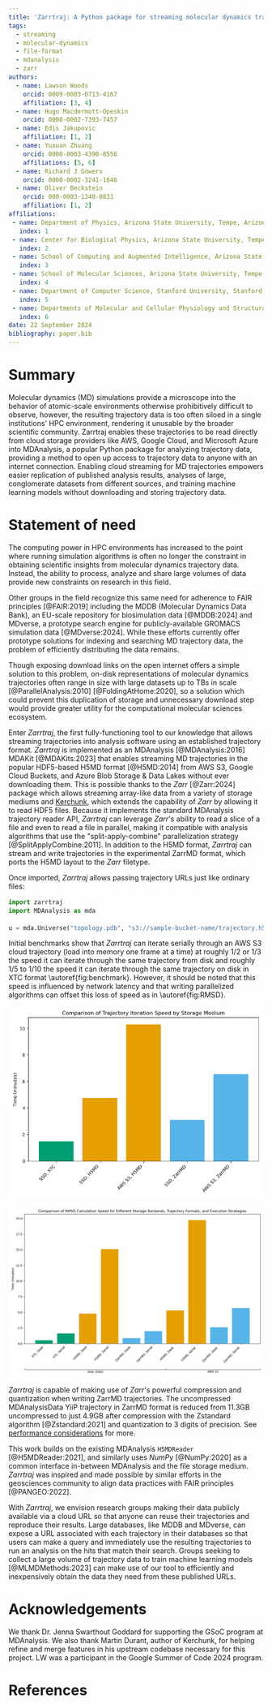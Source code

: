 ```yaml
---
title: 'Zarrtraj: A Python package for streaming molecular dynamics trajectories from cloud services'
tags:
  - streaming
  - molecular-dynamics
  - file-format
  - mdanalysis
  - zarr
authors:
  - name: Lawson Woods
    orcid: 0009-0003-0713-4167
    affiliation: [3, 4]
  - name: Hugo Macdermott-Opeskin
    orcid: 0000-0002-7393-7457
  - name: Edis Jakupovic 
    affiliation: [1, 2]
  - name: Yuxuan Zhuang
    orcid: 0000-0003-4390-8556
    affiliations: [5, 6]
  - name: Richard J Gowers
    orcid: 0000-0002-3241-1846
  - name: Oliver Beckstein
    orcid: 000-0003-1340-0831
    affiliation: [1, 2]
affiliations:
 - name: Department of Physics, Arizona State University, Tempe, Arizona, United States of America
   index: 1
 - name: Center for Biological Physics, Arizona State University, Tempe, AZ, United States of America
   index: 2
 - name: School of Computing and Augmented Intelligence, Arizona State University, Tempe, Arizona, United States of America
   index: 3
 - name: School of Molecular Sciences, Arizona State University, Tempe, Arizona, United States of America
   index: 4
 - name: Department of Computer Science, Stanford University, Stanford, CA 94305, USA.
   index: 5
 - name: Departments of Molecular and Cellular Physiology and Structural Biology, Stanford University School of Medicine, Stanford, CA 94305, USA.
   index: 6
date: 22 September 2024
bibliography: paper.bib
---
```


# Summary

Molecular dynamics (MD) simulations provide a microscope into the behavior of 
atomic-scale environments otherwise prohibitively difficult to observe, however,
the resulting trajectory data is too often siloed in a single institutions' 
HPC environment, rendering it unusable by the broader scientific community.
Zarrtraj enables these trajectories to be read directly from cloud storage providers
like AWS, Google Cloud, and Microsoft Azure into MDAnalysis, a popular Python 
package for analyzing trajectory data, providing a method to open up access to
trajectory data to anyone with an internet connection. Enabling cloud streaming
for MD trajectories empowers easier replication of published analysis results,
analyses of large, conglomerate datasets from different sources, and training
machine learning models without downloading and storing trajectory data.

# Statement of need

The computing power in HPC environments has increased to the point where
running simulation algorithms is often no longer the constraint in
obtaining scientific insights from molecular dynamics trajectory data. 
Instead, the ability to process, analyze and share large volumes of data provide 
new constraints on research in this field.

Other groups in the field recognize this same need for adherence to 
FAIR principles [@FAIR:2019] including the MDDB (Molecular Dynamics Data Bank), an EU-scale 
repository for biosimulation data [@MDDB:2024] and MDverse, a prototype search engine 
for publicly-available GROMACS simulation data [@MDverse:2024].
While these efforts currently offer prototype solutions for indexing and 
searching MD trajectory data, the problem of efficiently distributing the data remains. 

Though exposing download links on the open internet offers a simple solution to this problem,
on-disk representations of molecular dynamics trajectories often range in size 
with large datasets up to TBs in scale [@ParallelAnalysis:2010] [@FoldingAtHome:2020],
so a solution which could prevent this 
duplication of storage and unnecessary download step would provide greater utility 
for the computational molecular sciences ecosystem.

Enter *Zarrtraj*, the first fully-functioning tool to our knowledge that allows 
streaming trajectories into analysis software using an established trajectory format.
*Zarrtraj* is implemented as an MDAnalysis [@MDAnalysis:2016] MDAKit [@MDAKits:2023] that
enables streaming MD trajectories in the popular HDF5-based H5MD format [@H5MD:2014]
from AWS S3, Google Cloud Buckets, and Azure Blob Storage & Data Lakes without ever downloading them.
This is possible thanks to the *Zarr* [@Zarr:2024] package which allows 
streaming array-like data from a variety of storage mediums and [Kerchunk](https://github.com/fsspec/kerchunk), 
which extends the capability of *Zarr* by allowing it to read HDF5 files.
Because it implements the standard MDAnalysis trajectory reader API,
*Zarrtraj* can leverage *Zarr*'s ability to read a slice of a file and even 
to read a file in parallel, making it compatible with
analysis algorithms that use the "split-apply-combine" parallelization strategy [@SplitApplyCombine:2011].
In addition to the H5MD format, 
*Zarrtraj* can stream and write trajectories in the experimental ZarrMD
format, which ports the H5MD layout to the *Zarr* filetype.

Once imported, *Zarrtraj* allows passing trajectory URLs just like ordinary files:
```python
import zarrtraj
import MDAnalysis as mda

u = mda.Universe("topology.pdb", "s3://sample-bucket-name/trajectory.h5md")
```
Initial benchmarks show that *Zarrtraj* can iterate serially
through an AWS S3 cloud trajectory (load into memory one frame at a time)
at roughly 1/2 or 1/3 the speed it can iterate through the same trajectory from disk and roughly 
1/5 to 1/10 the speed it can iterate through the same trajectory on disk in XTC format \autoref{fig:benchmark}.
However, it should be noted that this speed is influenced by network latency and that
writing parallelized algorithms can offset this loss of speed as in \autoref{fig:RMSD}. 

![Benchmarks performed on a machine with 2 Intel Xeon 2.00GHz CPUs, 32GB of RAM, and an SSD configured with RAID 0. The trajectory used for benchmarking was the YiiP trajectory from MDAnalysisData [@YiiP:2019], a 9000-frame (90ns), 111,815 particle simulation of a membrane-protein system. The original 3.47GB XTC trajectory was converted into an uncompressed 11.3GB H5MD trajectory and an uncompressed 11.3GB ZarrMD trajectory using the MDAnalysis `H5MDWriter` and *Zarrtraj* `ZarrMD` writers, respectively. \label{fig:benchmark}](benchmark.png)

![RMSD benchmarks performed on the same machine as \autoref{fig:benchmark}. YiiP trajectory aligned to first frame as reference using `MDAnalysis.analysis.align.AlignTraj` and converted to compressed, quantized H5MD (7.8GB) and ZarrMD (4.9GB) trajectories. RMSD performed using development branch of MDAnalysis (2.8.0dev) with "serial" and "dask" backends. See [this notebook]() for full benchmark codes. \label{fig:RMSD}](rmsd.png)

*Zarrtraj* is capable of making use of *Zarr*'s powerful compression and quantization when writing ZarrMD trajectories. 
The uncompressed MDAnalysisData YiiP trajectory in ZarrMD format is reduced from 11.3GB uncompressed 
to just 4.9GB after compression with the Zstandard algorithm [@Zstandard:2021] 
and quantization to 3 digits of precision. See [performance considerations](https://zarrtraj.readthedocs.io/en/latest/performance_considerations.html)
for more.

This work builds on the existing MDAnalysis `H5MDReader`
[@H5MDReader:2021], and similarly uses *NumPy* [@NumPy:2020] as a common interface in-between MDAnalysis
and the file storage medium. *Zarrtraj* was inspired and made possible by similar efforts in the 
geosciences community to align data practices with FAIR principles [@PANGEO:2022].

With *Zarrtraj*, we envision research groups making their data publicly available 
via a cloud URL so that anyone can reuse their trajectories and reproduce their results.
Large databases, like MDDB and MDverse, can expose a URL associated with each 
trajectory in their databases so that users can make a query and immediately use the resulting
trajectories to run an analysis on the hits that match their search. Groups seeking to 
collect a large volume of trajectory data to train machine learning models [@MLMDMethods:2023] can make use
of our tool to efficiently and inexpensively obtain the data they need from these published 
URLs.


# Acknowledgements
We thank Dr. Jenna Swarthout Goddard for supporting the GSoC program at MDAnalysis. 
We also thank Martin Durant, author of Kerchunk, for helping refine and merge features in his upstream codebase 
necessary for this project. LW was a participant in the Google Summer of Code 2024 program.

# References